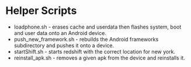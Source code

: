 # Helper Scripts

* loadphone.sh - erases cache and userdata then flashes system, boot and user data onto an Android device.
* push_new_framework.sh - rebuilds the Android frameworks subdirectory and pushes it onto a device.
* startShift.sh - starts redshift with the correct location for new york.
* reinstall_apk.sh - removes a given apk from the device and reinstalls it.
